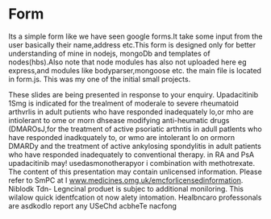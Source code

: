 # Form
Its a simple form like we have seen google forms.It take some input from the user basically their name,address etc.This form is designed only for better understanding of mine in nodejs, mongoDb and templates of nodes(hbs).Also note that node modules has also not uploaded here eg express,and modules like bodyparser,mongoose etc. the main file is located in form.js.
This was my one of the initial small projects. 

These slides are being presented in response to your enquiry.
Upadacitinib 1Smg is indicated for the trealment of moderale to severe rheumatoid arthvrlis in adult putients who have responded inadequately lo,or mho are intiolerant to ome or morn dhsease
modifying anti-heumatic drugs (DMAROsJ,for the treatment of active psoriatic arthntis in adull patlents who have responded inadkquately to, or wmo are intolerant lo on ormorn DMARDy
and the treatment of active ankylosing spondylitis in adult patients who have responded inadequately to conventional therapy. in RA and PsA upadacitinib may! usedasmonotherapyor i
combination with methotrexate.
The content of this presentation may contain unlicensed information. Please refer to SmPC at I www.medicines.omg.uk/emcforlicensedinformation.
Niblodk Tdn- Legncinal produet is subjec to additional moniloring. This wilalow quick identfcation ot now alety intomation. Healbncaro professonals are asdkodlo report any USeChd acbheTe nacfong
